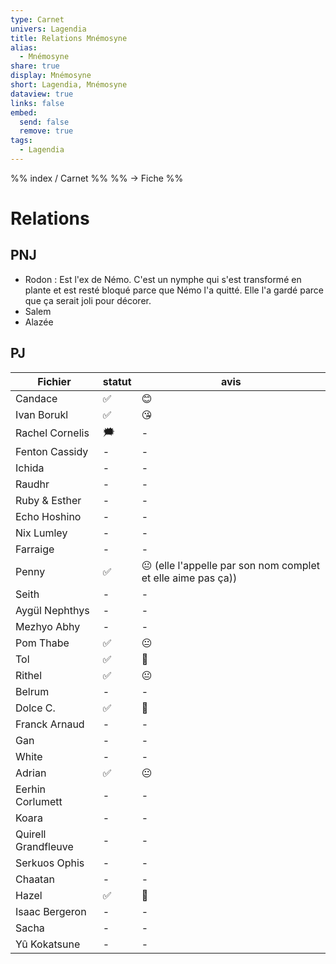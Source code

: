 ```yaml
---
type: Carnet
univers: Lagendia
title: Relations Mnémosyne
alias:
  - Mnémosyne
share: true
display: Mnémosyne
short: Lagendia, Mnémosyne
dataview: true
links: false
embed:
  send: false
  remove: true
tags:
  - Lagendia
---
```


%% index / Carnet %%
%% → Fiche %%



# Relations
## PNJ
- Rodon : Est l'ex de Némo. C'est un nymphe qui s'est transformé en plante et est resté bloqué parce que Némo l'a quitté. Elle l'a gardé parce que ça serait joli pour décorer.
- Salem
- Alazée

## PJ
| Fichier                                                                                            | statut | avis                                                         |
| -------------------------------------------------------------------------------------------------- | ------ | ------------------------------------------------------------ |
| Candace                             | ✅      | 😊                                                           |
| Ivan Borukl                     | ✅      | 😘                                                           |
| Rachel Cornelis             | 🗯️    | \-                                                           |
| Fenton Cassidy              | \-     | \-                                                           |
| Ichida                              | \-     | \-                                                           |
| Raudhr                              | \-     | \-                                                           |
| Ruby & Esther                | \-     | \-                                                           |
| Echo Hoshino             | \-     | \-                                                           |
| Nix Lumley                 | \-     | \-                                                           |
| Farraige                     | \-     | \-                                                           |
| Penny                           | ✅      | 😐 (elle l'appelle par son nom complet et elle aime pas ça)) |
| Seith                           | \-     | \-                                                           |
| Aygül Nephthys         | \-     | \-                                                           |
| Mezhyo Abhy               | \-     | \-                                                           |
| Pom Thabe                   | ✅      | 😐                                                           |
| Tol                               | ✅      | 🥰                                                           |
| Rithel                         | ✅      | 😐                                                           |
| Belrum                          | \-     | \-                                                           |
| Dolce C.                      | ✅      | 🥰                                                           |
| Franck Arnaud            | \-     | \-                                                           |
| Gan                                | \-     | \-                                                           |
| White                            | \-     | \-                                                           |
| Adrian                           | ✅      | 😐                                                           |
| Eerhin Corlumett       | \-     | \-                                                           |
| Koara                             | \-     | \-                                                           |
| Quirell Grandfleuve | \-     | \-                                                           |
| Serkuos Ophis             | \-     | \-                                                           |
| Chaatan                        | \-     | \-                                                           |
| Hazel                            | ✅      | 🥰                                                           |
| Isaac Bergeron          | \-     | \-                                                           |
| Sacha                            | \-     | \-                                                           |
| Yû Kokatsune              | \-     | \-                                                           |

